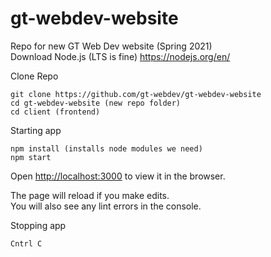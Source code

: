 # gt-webdev-website
Repo for new GT Web Dev website (Spring 2021) <br>
Download Node.js (LTS is fine)
https://nodejs.org/en/

Clone Repo
```
git clone https://github.com/gt-webdev/gt-webdev-website
cd gt-webdev-website (new repo folder)
cd client (frontend)
```
Starting app
```
npm install (installs node modules we need)
npm start
```
Open [http://localhost:3000](http://localhost:3000) to view it in the browser.

The page will reload if you make edits.<br>
You will also see any lint errors in the console.

Stopping app
```
Cntrl C
```

